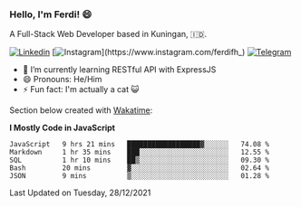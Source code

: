 ### Hello, I'm Ferdi! 😄

A Full-Stack Web Developer based in Kuningan, :indonesia:.

<!-- Visit My Linkedin Profile -->

[![Linkedin](https://img.shields.io/badge/-Ferdi%20Ferdiana-blue?style=flat-square&labelColor=gray&logo=Linkedin&logoColor=white&link=https://www.linkedin.com/in/ferdianfh)](https://www.linkedin.com/in/ferdianfh)
[![Instagram](https://img.shields.io/badge/-@ferdifh_-purple?style=flat-square&labelColor=gray&logo=Instagram&logoColor=white&link=https://www.instagram.com/ferdifh_)](https://www.instagram.com/ferdifh_)
[![Telegram](https://img.shields.io/badge/-ferdifh-informational?style=flat-square&labelColor=gray&logo=telegram&logoColor=white&link=https://t.me/ferdifh)](https://t.me/ferdifh)

- 🌱 I’m currently learning RESTful API with ExpressJS
- 😄 Pronouns: He/Him
- ⚡ Fun fact: I'm actually a cat :smiley_cat:

Section below created with [Wakatime](https://wakatime.com/):

<!--START_SECTION:waka-->
**I Mostly Code in JavaScript**

```text
JavaScript   9 hrs 21 mins   ██████████████████▓░░░░░░   74.08 % 
Markdown     1 hr 35 mins    ███░░░░░░░░░░░░░░░░░░░░░░   12.55 % 
SQL          1 hr 10 mins    ██▒░░░░░░░░░░░░░░░░░░░░░░   09.30 % 
Bash         20 mins         ▓░░░░░░░░░░░░░░░░░░░░░░░░   02.64 % 
JSON         9 mins          ▒░░░░░░░░░░░░░░░░░░░░░░░░   01.28 % 
```

Last Updated on Tuesday, 28/12/2021
<!--END_SECTION:waka-->

<!--
**ferdianfh/ferdianfh** is a ✨ _special_ ✨ repository because its `README.md` (this file) appears on your GitHub profile.

Here are some ideas to get you started:

- 🔭 I’m currently working on ...
- 🌱 I’m currently learning ...
- 👯 I’m looking to collaborate on ...
- 🤔 I’m looking for help with ...
- 💬 Ask me about ...
- 📫 How to reach me: ...
- 😄 Pronouns: ...
- ⚡ Fun fact: ...
-->
